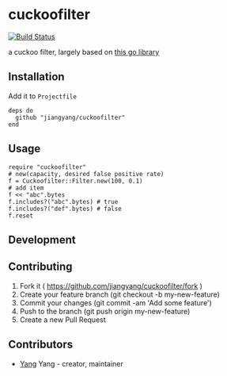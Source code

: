 # cuckoofilter

[![Build Status](https://travis-ci.org/jiangyang/crystal-cuckoofilter.svg?branch=master)](http://travis-ci.org/jiangyang/crystal-cuckoofilter)

a cuckoo filter, largely based on [this go library](https://github.com/tylertreat/BoomFilters/blob/master/cuckoo.go)

## Installation

Add it to `Projectfile`

```crystal
deps do
  github "jiangyang/cuckoofilter"
end
```

## Usage

```crystal
require "cuckoofilter"
# new(capacity, desired false positive rate)
f = Cuckoofilter::Filter.new(100, 0.1)
# add item 
f << "abc".bytes
f.includes?("abc".bytes) # true
f.includes?("def".bytes) # false
f.reset
```

## Development


## Contributing

1. Fork it ( https://github.com/jiangyang/cuckoofilter/fork )
2. Create your feature branch (git checkout -b my-new-feature)
3. Commit your changes (git commit -am 'Add some feature')
4. Push to the branch (git push origin my-new-feature)
5. Create a new Pull Request

## Contributors

- [Yang](https://github.com/jiangyang) Yang - creator, maintainer
